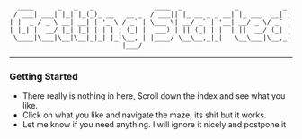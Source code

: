 ```

  ____      _   _   _               ____  _             _           _ 
 / ___| ___| |_| |_(_)_ __   __ _  / ___|| |_ __ _ _ __| |_ ___  __| |
| |  _ / _ \ __| __| | '_ \ / _` | \___ \| __/ _` | '__| __/ _ \/ _` |
| |_| |  __/ |_| |_| | | | | (_| |  ___) | || (_| | |  | ||  __/ (_| |
 \____|\___|\__|\__|_|_| |_|\__, | |____/ \__\__,_|_|   \__\___|\__,_|
                            |___/                                     
```

***

### Getting Started

* There really is nothing in here, Scroll down the index and see what you like.
* Click on what you like and navigate the maze, its shit but it works.
* Let me know if you need anything. I will ignore it nicely and postpone it


